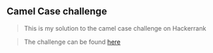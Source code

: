 ## Camel Case challenge

> This is my solution to the camel case challenge on Hackerrank

> The challenge can be found [here](https://www.hackerrank.com/challenges/camelcase)